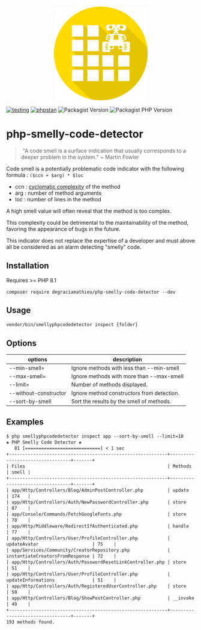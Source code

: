 <p align="center">
<img src="https://github.com/DeGraciaMathieu/php-smelly-code-detector/blob/master/arts/robot.png" width="250">
</p>

[![testing](https://github.com/DeGraciaMathieu/php-smelly-code-detector/actions/workflows/testing.yml/badge.svg)](https://github.com/DeGraciaMathieu/php-smelly-code-detector/actions/workflows/testing.yml)
[![phpstan](https://github.com/DeGraciaMathieu/php-smelly-code-detector/actions/workflows/phpstan.yml/badge.svg)](https://github.com/DeGraciaMathieu/php-smelly-code-detector/actions/workflows/phpstan.yml)
![Packagist Version](https://img.shields.io/packagist/v/degraciamathieu/php-smelly-code-detector)
![Packagist PHP Version](https://img.shields.io/packagist/dependency-v/degraciamathieu/php-smelly-code-detector/php)

# php-smelly-code-detector

> "A code smell is a surface indication that usually corresponds to a deeper problem in the system."
> ~ Martin Fowler

Code smell is a potentially problematic code indicator with the following formula : `($ccn + $arg) * $loc`

- ccn : [cyclomatic complexity](https://en.wikipedia.org/wiki/Cyclomatic_complexity) of the method
- arg : number of method arguments
- loc : number of lines in the method

A high smell value will often reveal that the method is too complex.

This complexity could be detrimental to the maintainability of the method, favoring the appearance of bugs in the future.

This indicator does not replace the expertise of a developer and must above all be considered as an alarm detecting "smelly" code.

## Installation
Requires >= PHP 8.1
```
composer require degraciamathieu/php-smelly-code-detector --dev
```
## Usage
```
vendor/bin/smellyphpcodedetector inspect {folder}
```
## Options
| options               | description |
|-----------------------|-------------|
| --min-smell=                | Ignore methods with less than --min-smell         |
| --max-smell=                | Ignore methods with more than --max-smell         |
| --limit=              | Number of methods displayed.         |
| --without-constructor | Ignore method constructors from detection.         |
| --sort-by-smell      | Sort the results by the smell of methods.         |
## Examples
```
$ php smellyphpcodedetector inspect app --sort-by-smell --limit=10
❀ PHP Smelly Code Detector ❀
   81 [============================] < 1 sec
+-----------------------------------------------------------+---------------------------------+-------+
| Files                                                     | Methods                         | smell |
+-----------------------------------------------------------+---------------------------------+-------+
| app/Http/Controllers/Blog/AdminPostController.php         | update                          | 174   |
| app/Http/Controllers/Auth/NewPasswordController.php       | store                           | 87    |
| app/Console/Commands/FetchGoogleFonts.php                 | store                           | 78    |
| app/Http/Middleware/RedirectIfAuthenticated.php           | handle                          | 77    |
| app/Http/Controllers/User/ProfileController.php           | updateAvatar                    | 75    |
| app/Services/Community/CreatorRepository.php              | instantiateCreatorsFromResponse | 72    |
| app/Http/Controllers/Auth/PasswordResetLinkController.php | store                           | 51    |
| app/Http/Controllers/User/ProfileController.php           | updateInformations              | 51    |
| app/Http/Controllers/Auth/RegisteredUserController.php    | store                           | 50    |
| app/Http/Controllers/Blog/ShowPostController.php          | __invoke                        | 48    |
+-----------------------------------------------------------+---------------------------------+-------+
193 methods found.
```
